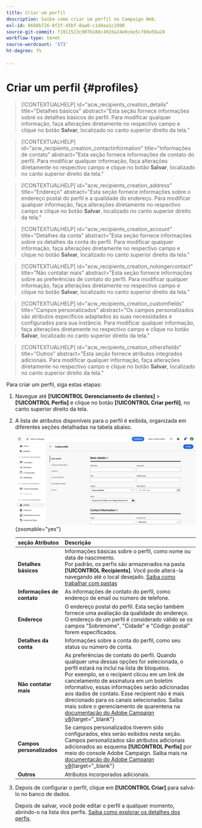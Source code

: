 ```yaml
---
title: Criar um perfil
description: Saiba como criar um perfil no Campaign Web.
exl-id: 0680b726-8f2f-45bf-8aa0-c1d4aa1c2990
source-git-commit: f1911523c9076188c492da24e0cbe5c760e58a28
workflow-type: tm+mt
source-wordcount: '573'
ht-degree: 7%

---
```


# Criar um perfil {#profiles}

>[!CONTEXTUALHELP]
>id="acw_recipients_creation_details"
>title="Detalhes básicos"
>abstract="Esta seção fornece informações sobre os detalhes básicos do perfil. Para modificar qualquer informação, faça alterações diretamente no respectivo campo e clique no botão **Salvar**, localizado no canto superior direito da tela."

>[!CONTEXTUALHELP]
>id="acw_recipients_creation_contactinformation"
>title="Informações de contato"
>abstract="Esta seção fornece informações de contato do perfil. Para modificar qualquer informação, faça alterações diretamente no respectivo campo e clique no botão **Salvar**, localizado no canto superior direito da tela."

>[!CONTEXTUALHELP]
>id="acw_recipients_creation_address"
>title="Endereço"
>abstract="Esta seção fornece informações sobre o endereço postal do perfil e a qualidade do endereço. Para modificar qualquer informação, faça alterações diretamente no respectivo campo e clique no botão **Salvar**, localizado no canto superior direito da tela."

>[!CONTEXTUALHELP]
>id="acw_recipients_creation_account"
>title="Detalhes da conta"
>abstract="Esta seção fornece informações sobre os detalhes da conta do perfil. Para modificar qualquer informação, faça alterações diretamente no respectivo campo e clique no botão **Salvar**, localizado no canto superior direito da tela."

>[!CONTEXTUALHELP]
>id="acw_recipients_creation_nolongercontact"
>title="Não contatar mais"
>abstract="Esta seção fornece informações sobre as preferências de contato do perfil. Para modificar qualquer informação, faça alterações diretamente no respectivo campo e clique no botão **Salvar**, localizado no canto superior direito da tela."

>[!CONTEXTUALHELP]
>id="acw_recipients_creation_customfields"
>title="Campos personalizados"
>abstract="Os campos personalizados são atributos específicos adaptados às suas necessidades e configurados para sua instância. Para modificar qualquer informação, faça alterações diretamente no respectivo campo e clique no botão **Salvar**, localizado no canto superior direito da tela."

>[!CONTEXTUALHELP]
>id="acw_recipients_creation_othersfields"
>title="Outros"
>abstract="Esta seção fornece atributos integrados adicionais. Para modificar qualquer informação, faça alterações diretamente no respectivo campo e clique no botão **Salvar**, localizado no canto superior direito da tela."

Para criar um perfil, siga estas etapas:

1. Navegue até **[!UICONTROL Gerenciamento de clientes]** > **[!UICONTROL Perfis]** e clique no botão **[!UICONTROL Criar perfil]**, no canto superior direito da tela.

1. A lista de atributos disponíveis para o perfil é exibida, organizada em diferentes seções detalhadas na tabela abaixo.

   ![Captura de tela mostrando a lista de atributos disponíveis para o perfil, organizada em seções](assets/create-profile.png){zoomable="yes"}

   | seção Atributos | Descrição |
   |  ---  |  ---  |
   | **Detalhes básicos** | Informações básicas sobre o perfil, como nome ou data de nascimento.<br/>Por padrão, os perfis são armazenados na pasta **[!UICONTROL Recipients]**. Você pode alterá-la navegando até o local desejado. [Saiba como trabalhar com pastas](../get-started/permissions.md#folders) |
   | **Informações de contato** | As informações de contato do perfil, como endereço de email ou número de telefone. |
   | **Endereço** | O endereço postal do perfil. Esta seção também fornece uma avaliação da qualidade do endereço. O endereço de um perfil é considerado válido se os campos &quot;Sobrenome&quot;, &quot;Cidade&quot; e &quot;Código postal&quot; forem especificados. |
   | **Detalhes da conta** | Informações sobre a conta do perfil, como seu status ou número de conta. |
   | **Não contatar mais** | As preferências de contato do perfil. Quando qualquer uma dessas opções for selecionada, o perfil estará na inclui na lista de bloqueios.<br/>Por exemplo, se o recipient clicou em um link de cancelamento de assinatura em um boletim informativo, essas informações serão adicionadas aos dados de contato. Esse recipient não é mais direcionado para os canais selecionados. Saiba mais sobre o gerenciamento de quarentena na [documentação do Adobe Campaign v8](https://experienceleague.adobe.com/docs/campaign/campaign-v8/send/failures/quarantines.html){target="_blank"} |
   | **Campos personalizados** | Se campos personalizados tiverem sido configurados, eles serão exibidos nesta seção. Campos personalizados são atributos adicionais adicionados ao esquema **[!UICONTROL Perfis]** por meio do console Adobe Campaign. Saiba mais na [documentação do Adobe Campaign v8](https://experienceleague.adobe.com/docs/campaign/campaign-v8/developer/shemas-forms/extend-schema.html){target="_blank"} |
   | **Outros** | Atributos incorporados adicionais. |

1. Depois de configurar o perfil, clique em **[!UICONTROL Criar]** para salvá-lo no banco de dados.

   Depois de salvar, você pode editar o perfil a qualquer momento, abrindo-o na lista dos perfis. [Saiba como explorar os detalhes dos perfis](profile-view.md).